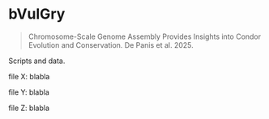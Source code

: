 # bVulGry
>Chromosome-Scale Genome Assembly Provides Insights into Condor Evolution and Conservation. De Panis et al. 2025.

Scripts and data.


file X: blabla

file Y: blabla

file Z: blabla
